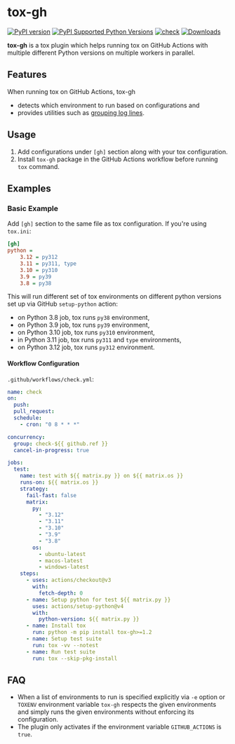 # tox-gh

[![PyPI version](https://badge.fury.io/py/tox-gh.svg)](https://badge.fury.io/py/tox-gh)
[![PyPI Supported Python Versions](https://img.shields.io/pypi/pyversions/tox-gh.svg)](https://pypi.python.org/pypi/tox-gh/)
[![check](https://github.com/tox-dev/tox-gh/actions/workflows/check.yml/badge.svg)](https://github.com/tox-dev/tox-gh/actions/workflows/check.yml)
[![Downloads](https://static.pepy.tech/badge/tox-gh/month)](https://pepy.tech/project/tox-gh)

**tox-gh** is a tox plugin which helps running tox on GitHub Actions with multiple different Python versions on multiple
workers in parallel.

## Features

When running tox on GitHub Actions, tox-gh

- detects which environment to run based on configurations and
- provides utilities such as
  [grouping log lines](https://github.com/actions/toolkit/blob/main/docs/commands.md#group-and-ungroup-log-lines).

## Usage

1. Add configurations under `[gh]` section along with your tox configuration.
2. Install `tox-gh` package in the GitHub Actions workflow before running `tox` command.

## Examples

### Basic Example

Add `[gh]` section to the same file as tox configuration. If you're using `tox.ini`:

```ini
[gh]
python =
    3.12 = py312
    3.11 = py311, type
    3.10 = py310
    3.9 = py39
    3.8 = py38
```

This will run different set of tox environments on different python versions set up via GitHub `setup-python` action:

- on Python 3.8 job, tox runs `py38` environment,
- on Python 3.9 job, tox runs `py39` environment,
- on Python 3.10 job, tox runs `py310` environment,
- in Python 3.11 job, tox runs `py311` and `type` environments,
- on Python 3.12 job, tox runs `py312` environment.

#### Workflow Configuration

`.github/workflows/check.yml`:

```yaml
name: check
on:
  push:
  pull_request:
  schedule:
    - cron: "0 8 * * *"

concurrency:
  group: check-${{ github.ref }}
  cancel-in-progress: true

jobs:
  test:
    name: test with ${{ matrix.py }} on ${{ matrix.os }}
    runs-on: ${{ matrix.os }}
    strategy:
      fail-fast: false
      matrix:
        py:
          - "3.12"
          - "3.11"
          - "3.10"
          - "3.9"
          - "3.8"
        os:
          - ubuntu-latest
          - macos-latest
          - windows-latest
    steps:
      - uses: actions/checkout@v3
        with:
          fetch-depth: 0
      - name: Setup python for test ${{ matrix.py }}
        uses: actions/setup-python@v4
        with:
          python-version: ${{ matrix.py }}
      - name: Install tox
        run: python -m pip install tox-gh>=1.2
      - name: Setup test suite
        run: tox -vv --notest
      - name: Run test suite
        run: tox --skip-pkg-install
```

## FAQ

- When a list of environments to run is specified explicitly via `-e` option or `TOXENV` environment variable `tox-gh`
  respects the given environments and simply runs the given environments without enforcing its configuration.
- The plugin only activates if the environment variable `GITHUB_ACTIONS` is `true`.
